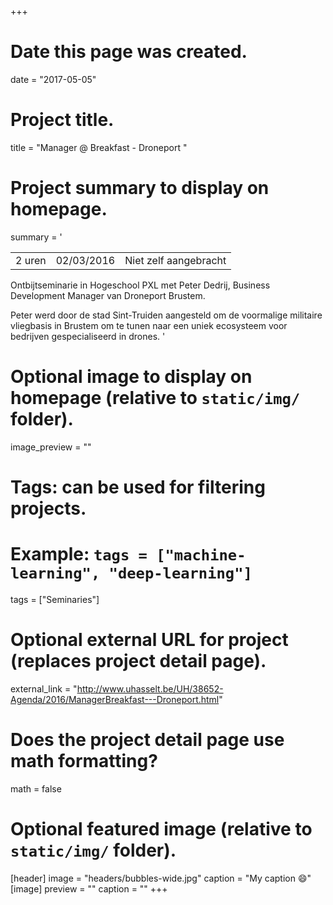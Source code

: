 +++
# Date this page was created.
date = "2017-05-05"

# Project title.
title = "Manager @ Breakfast - Droneport "

# Project summary to display on homepage.
summary = '

|            |                    | |
| -----| ----------- | ------------------------------ |
| 2 uren  | 02/03/2016 | Niet zelf aangebracht          |

Ontbijtseminarie in Hogeschool PXL met Peter Dedrij, Business Development Manager van Droneport Brustem.

Peter werd door de stad Sint-Truiden aangesteld om de voormalige militaire vliegbasis in Brustem om te tunen naar een uniek ecosysteem voor bedrijven gespecialiseerd in drones.
'

# Optional image to display on homepage (relative to `static/img/` folder).

image_preview = ""

# Tags: can be used for filtering projects.
# Example: `tags = ["machine-learning", "deep-learning"]`
tags = ["Seminaries"]

# Optional external URL for project (replaces project detail page).
external_link = "http://www.uhasselt.be/UH/38652-Agenda/2016/ManagerBreakfast---Droneport.html"

# Does the project detail page use math formatting?
math = false

# Optional featured image (relative to `static/img/` folder).
[header]
image = "headers/bubbles-wide.jpg"
caption = "My caption :smile:"
[image]
preview = ""
caption = ""
+++
